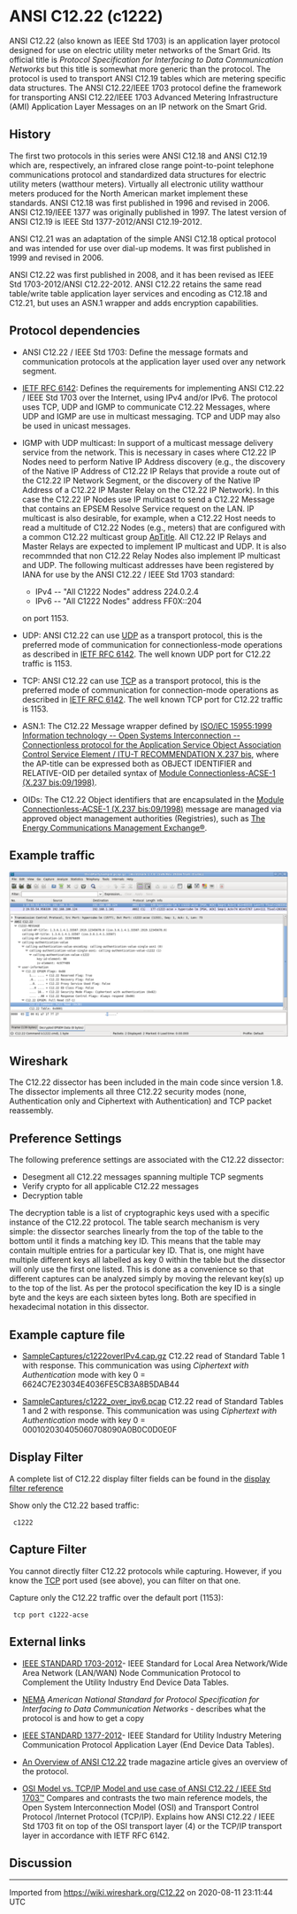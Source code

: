 # ANSI C12.22 (c1222)

ANSI C12.22 (also known as IEEE Std 1703) is an application layer protocol designed for use on electric utility meter networks of the Smart Grid. Its official title is *Protocol Specification for Interfacing to Data Communication Networks* but this title is somewhat more generic than the protocol. The protocol is used to transport ANSI C12.19 tables which are metering specific data structures. The ANSI C12.22/IEEE 1703 protocol define the framework for transporting ANSI C12.22/IEEE 1703 Advanced Metering Infrastructure (AMI) Application Layer Messages on an IP network on the Smart Grid.

## History

The first two protocols in this series were ANSI C12.18 and ANSI C12.19 which are, respectively, an infrared close range point-to-point telephone communications protocol and standardized data structures for electric utility meters (watthour meters). Virtually all electronic utility watthour meters produced for the North American market implement these standards. ANSI C12.18 was first published in 1996 and revised in 2006. ANSI C12.19/IEEE 1377 was originally published in 1997. The latest version of ANSI C12.19 is IEEE Std 1377-2012/ANSI C12.19-2012.

ANSI C12.21 was an adaptation of the simple ANSI C12.18 optical protocol and was intended for use over dial-up modems. It was first published in 1999 and revised in 2006.

ANSI C12.22 was first published in 2008, and it has been revised as IEEE Std 1703-2012/ANSI C12.22-2012. ANSI C12.22 retains the same read table/write table application layer services and encoding as C12.18 and C12.21, but uses an ASN.1 wrapper and adds encryption capabilities.

## Protocol dependencies

  - ANSI C12.22 / IEEE Std 1703: Define the message formats and communication protocols at the application layer used over any network segment.

  - [IETF RFC 6142](http://tools.ietf.org/html/rfc6142): Defines the requirements for implementing ANSI C12.22 / IEEE Std 1703 over the Internet, using IPv4 and/or IPv6. The protocol uses TCP, UDP and IGMP to communicate C12.22 Messages, where UDP and IGMP are use in multicast messaging. TCP and UDP may also be used in unicast messages.

  - IGMP with UDP multicast: In support of a multicast message delivery service from the network. This is necessary in cases where C12.22 IP Nodes need to perform Native IP Address discovery (e.g., the discovery of the Native IP Address of C12.22 IP Relays that provide a route out of the C12.22 IP Network Segment, or the discovery of the Native IP Address of a C12.22 IP Master Relay on the C12.22 IP Network). In this case the C12.22 IP Nodes use IP multicast to send a C12.22 Message that contains an EPSEM Resolve Service request on the LAN. IP multicast is also desirable, for example, when a C12.22 Host needs to read a multitude of C12.22 Nodes (e.g., meters) that are configured with a common C12.22 multicast group [ApTitle](/ApTitle). All C12.22 IP Relays and Master Relays are expected to implement IP multicast and UDP. It is also recommnded that non C12.22 Relay Nodes also implement IP multicast and UDP. The following multicast addresses have been registered by IANA for use by the ANSI C12.22 / IEEE Std 1703 standard:
    
      - IPv4 -- "All C1222 Nodes" address 224.0.2.4
      - IPv6 -- "All C1222 Nodes" address FF0X::204
    
    on port 1153.

  - UDP: ANSI C12.22 can use [UDP](/UDP) as a transport protocol, this is the preferred mode of communication for connectionless-mode operations as described in [IETF RFC 6142](http://tools.ietf.org/html/rfc6142#section-5.1). The well known UDP port for C12.22 traffic is 1153.

  - TCP: ANSI C12.22 can use [TCP](/TCP) as a transport protocol, this is the preferred mode of communication for connection-mode operations as described in [IETF RFC 6142](http://tools.ietf.org/html/rfc6142#section-5.1). The well known TCP port for C12.22 traffic is 1153.

  - ASN.1: The C12.22 Message wrapper defined by [ISO/IEC 15955:1999 Information technology -- Open Systems Interconnection -- Connectionless protocol for the Application Service Object Association Control Service Element / ITU-T RECOMMENDATION X.237 bis](http://www.itu.int/rec/T-REC-X.237bis-199809-I/en), where the AP-title can be expressed both as OBJECT IDENTIFIER and RELATIVE-OID per detailed syntax of [Module Connectionless-ACSE-1 (X.237 bis:09/1998)](http://www.itu.int/ITU-T/formal-language/itu-t/x/x237bis/1998/Connectionless-ACSE-1.html).

  - OIDs: The C12.22 Object identifiers that are encapsulated in the [Module Connectionless-ACSE-1 (X.237 bis:09/1998)](http://www.itu.int/ITU-T/formal-language/itu-t/x/x237bis/1998/Connectionless-ACSE-1.html) message are managed via approved object management authorities (Registries), such as [The Energy Communications Management Exchange®](https://www.ecmx.org).

## Example traffic

![c1222dissection.png](uploads/__moin_import__/attachments/C12.22/c1222dissection.png "c1222dissection.png")

## Wireshark

The C12.22 dissector has been included in the main code since version 1.8. The dissector implements all three C12.22 security modes (none, Authentication only and Ciphertext with Authentication) and TCP packet reassembly.

## Preference Settings

The following preference settings are associated with the C12.22 dissector:

  - Desegment all C12.22 messages spanning multiple TCP segments
  - Verify crypto for all applicable C12.22 messages
  - Decryption table

The decryption table is a list of cryptographic keys used with a specific instance of the C12.22 protocol. The table search mechanism is very simple: the dissector searches linearly from the top of the table to the bottom until it finds a matching key ID. This means that the table may contain multiple entries for a particular key ID. That is, one might have multiple different keys all labelled as key 0 within the table but the dissector will only use the first one listed. This is done as a convenience so that different captures can be analyzed simply by moving the relevant key(s) up to the top of the list. As per the protocol specification the key ID is a single byte and the keys are each sixteen bytes long. Both are specified in hexadecimal notation in this dissector.

## Example capture file

  - [SampleCaptures/c1222overIPv4.cap.gz](uploads/__moin_import__/attachments/SampleCaptures/c1222overIPv4.cap.gz) C12.22 read of Standard Table 1 with response. This communication was using *Ciphertext with Authentication* mode with key 0 = 6624C7E23034E4036FE5CB3A8B5DAB44

  - [SampleCaptures/c1222\_over\_ipv6.pcap](uploads/__moin_import__/attachments/SampleCaptures/c1222_over_ipv6.pcap) C12.22 read of Standard Tables 1 and 2 with response. This communication was using *Ciphertext with Authentication* mode with key 0 = 000102030405060708090A0B0C0D0E0F

## Display Filter

A complete list of C12.22 display filter fields can be found in the [display filter reference](http://www.wireshark.org/docs/dfref/c/c1222.html)

Show only the C12.22 based traffic:

``` 
 c1222
```

## Capture Filter

You cannot directly filter C12.22 protocols while capturing. However, if you know the [TCP](/TCP) port used (see above), you can filter on that one.

Capture only the C12.22 traffic over the default port (1153):

``` 
 tcp port c1222-acse
```

## External links

  - [IEEE STANDARD 1703-2012](https://standards.ieee.org/findstds/standard/1703-2012.html)- IEEE Standard for Local Area Network/Wide Area Network (LAN/WAN) Node Communication Protocol to Complement the Utility Industry End Device Data Tables.

  - [NEMA](https://www.nema.org/Standards/Pages/American-National-Standard-for-Protocol-Specification-for-Interfacing-to-Data-Communication-Networks.aspx) *American National Standard for Protocol Specification for Interfacing to Data Communication Networks* - describes what the protocol is and how to get a copy

  - [IEEE STANDARD 1377-2012](https://standards.ieee.org/findstds/standard/1377-2012.html)- IEEE Standard for Utility Industry Metering Communication Protocol Application Layer (End Device Data Tables).

  - [An Overview of ANSI C12.22](https://electricenergyonline.com/energy/magazine/138/article/an-overview-of-ansi-c12-22.htm) trade magazine article gives an overview of the protocol.

  - [OSI Model vs. TCP/IP Model and use case of ANSI C12.22 / IEEE Std 1703™](https://ecmx.org/public/Resources/Documents/general/SmartGrid-TCP-vs-OSI-and-C1222-2012.pdf) Compares and contrasts the two main reference models, the Open System Interconnection Model (OSI) and Transport Control Protocol /Internet Protocol (TCP/IP). Explains how ANSI C12.22 / IEEE Std 1703 fit on top of the OSI transport layer (4) or the TCP/IP transport layer in accordance with IETF RFC 6142.

## Discussion

---

Imported from https://wiki.wireshark.org/C12.22 on 2020-08-11 23:11:44 UTC
